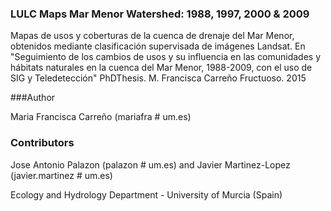 ### LULC Maps Mar Menor Watershed: 1988, 1997, 2000 & 2009

Mapas de usos y coberturas de la cuenca de drenaje del Mar Menor, obtenidos mediante clasificación supervisada de imágenes Landsat. En  "Seguimiento de los cambios de usos y su influencia en las comunidades y hábitats naturales en la cuenca del Mar Menor, 1988-2009, con el uso de SIG y Teledetección" PhDThesis. M. Francisca Carreño Fructuoso. 2015

###Author

Maria Francisca Carreño (mariafra # um.es)

### Contributors

Jose Antonio Palazon (palazon # um.es) and Javier Martinez-Lopez (javier.martinez # um.es)

Ecology and Hydrology Department - University of Murcia (Spain)
